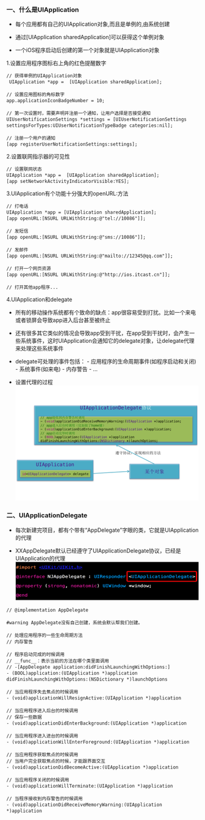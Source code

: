 
### 一、什么是UIApplication

- 每个应用都有自己的UIApplication对象,而且是单例的,由系统创建

- 通过[UIApplication sharedApplication]可以获得这个单例对象

- 一个iOS程序启动后创建的第一个对象就是UIApplication对象

1.设置应用程序图标右上角的红色提醒数字

```objc
// 获得单例的UIApplication对象
 UIApplication *app =  [UIApplication sharedApplication];

// 设置应用图标的角标数字
app.applicationIconBadgeNumber = 10;

// 第一次设置时，需要声明并注册一个通知，让用户选择是否接受通知
UIUserNotificationSettings *settings = [UIUserNotificationSettings settingsForTypes:UIUserNotificationTypeBadge categories:nil];

// 注册一个用户的通知
[app registerUserNotificationSettings:settings];
```
2.设置联网指示器的可见性
```objc
// 设置联网状态
UIApplication *app =  [UIApplication sharedApplication];
[app setNetworkActivityIndicatorVisible:YES];
```

3.UIApplication有个功能十分强大的openURL:方法
```objc
// 打电话
UIApplication *app = [UIApplication sharedApplication];
[app openURL:[NSURL URLWithString:@"tel://10086"]];

// 发短信
[app openURL:[NSURL URLWithString:@"sms://10086"]];

// 发邮件
[app openURL:[NSURL URLWithString:@"mailto://12345@qq.com"]];

// 打开一个网页资源
[app openURL:[NSURL URLWithString:@"http://ios.itcast.cn"]];

// 打开其他app程序...
```
4.UIApplication和delegate

- 所有的移动操作系统都有个致命的缺点：app很容易受到打扰。比如一个来电或者锁屏会导致app进入后台甚至被终止

- 还有很多其它类似的情况会导致app受到干扰，在app受到干扰时，会产生一些系统事件，这时UIApplication会通知它的delegate对象，让delegate代理来处理这些系统事件

- delegate可处理的事件包括：
        - 应用程序的生命周期事件(如程序启动和关闭)
        - 系统事件(如来电)
        - 内存警告
        - …

- 设置代理的过程
![](./delegate.png)

### 二、UIApplicationDelegate

- 每次新建完项目，都有个带有“AppDelegate”字眼的类，它就是UIApplication的代理

- XXAppDelegate默认已经遵守了UIApplicationDelegate协议，已经是UIApplication的代理
![](./appdelegate.png)

```objc
// @implementation AppDelegate

#warning AppDelegate没有自己创建，系统会默认帮我们创建。

// 处理应用程序的一些生命周期方法
// 内存警告

// 程序启动完成的时候调用
// __func__：表示当前的方法在哪个类里面调用
// -[AppDelegate application:didFinishLaunchingWithOptions:]
- (BOOL)application:(UIApplication *)application didFinishLaunchingWithOptions:(NSDictionary *)launchOptions

// 当应用程序失去焦点的时候调用
- (void)applicationWillResignActive:(UIApplication *)application

// 当应用程序进入后台的时候调用
// 保存一些数据
- (void)applicationDidEnterBackground:(UIApplication *)application

// 当应用程序进入进台的时候调用
- (void)applicationWillEnterForeground:(UIApplication *)application

// 当应用程序获取焦点的时候调用
// 当用户完全获取焦点的时候，才能跟界面交互
- (void)applicationDidBecomeActive:(UIApplication *)application

// 当应用程序关闭的时候调用
- (void)applicationWillTerminate:(UIApplication *)application

// 当程序接收到内存警告的时候调用
- (void)applicationDidReceiveMemoryWarning:(UIApplication *)application

```


